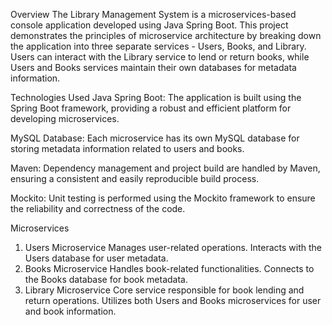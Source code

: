 Overview
The Library Management System is a microservices-based console application developed using Java Spring Boot. This project demonstrates the principles of microservice architecture by breaking down the application into three separate services - Users, Books, and Library. Users can interact with the Library service to lend or return books, while Users and Books services maintain their own databases for metadata information.

Technologies Used
Java Spring Boot: The application is built using the Spring Boot framework, providing a robust and efficient platform for developing microservices.

MySQL Database: Each microservice has its own MySQL database for storing metadata information related to users and books.

Maven: Dependency management and project build are handled by Maven, ensuring a consistent and easily reproducible build process.

Mockito: Unit testing is performed using the Mockito framework to ensure the reliability and correctness of the code.

Microservices

1. Users Microservice
   Manages user-related operations.
   Interacts with the Users database for user metadata.
2. Books Microservice
   Handles book-related functionalities.
   Connects to the Books database for book metadata.
3. Library Microservice
   Core service responsible for book lending and return operations.
   Utilizes both Users and Books microservices for user and book information.
